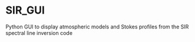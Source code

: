 # SIR_GUI
Python GUI to display atmospheric models and Stokes profiles from the SIR spectral line inversion code
